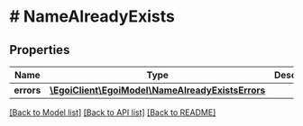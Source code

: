 # # NameAlreadyExists

## Properties

Name | Type | Description | Notes
------------ | ------------- | ------------- | -------------
**errors** | [**\EgoiClient\EgoiModel\NameAlreadyExistsErrors**](NameAlreadyExistsErrors.md) |  | [optional]

[[Back to Model list]](../../README.md#models) [[Back to API list]](../../README.md#endpoints) [[Back to README]](../../README.md)
